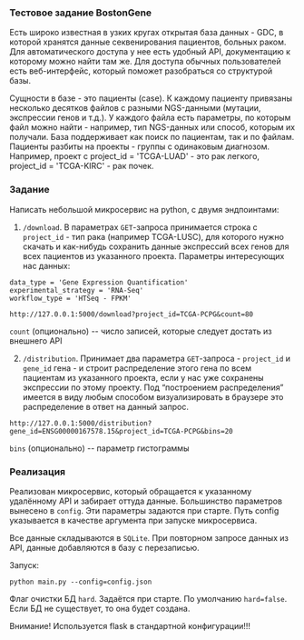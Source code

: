 ### Тестовое задание BostonGene

Есть широко известная в узких кругах открытая база данных - GDC, в которой хранятся данные секвенирования пациентов, больных раком. Для автоматического доступа у нее есть удобный API, документацию к  которому можно найти там же. Для доступа обычных пользователей есть веб-интерфейс, который поможет разобраться со структурой базы.

Сущности в базе - это пациенты (case). К каждому пациенту привязаны несколько десятков файлов с разными NGS-данными (мутации, экспрессии генов и т.д.). У каждого файла есть параметры, по которым файл можно найти - например, тип NGS-данных или способ, которым их получали. База поддерживает как поиск по пациентам, так и по файлам. Пациенты разбиты на проекты - группы с одинаковым диагнозом. Например, проект с project_id = 'TCGA-LUAD' - это рак легкого, project_id = 'TCGA-KIRC' - рак почек.

### Задание

Написать небольшой микросервис на python, с двумя эндпоинтами:

1. `/download`. В параметрах `GET`-запроса принимается строка с `project_id` - тип рака (например TCGA-LUSC), для которого нужно скачать и как-нибудь сохранить данные экспрессий всех генов для всех пациентов из указанного проекта. Параметры интересующих нас данных:

```
data_type = 'Gene Expression Quantification'
experimental_strategy = 'RNA-Seq'
workflow_type = 'HTSeq - FPKM'
```

`http://127.0.0.1:5000/download?project_id=TCGA-PCPG&count=80`

`count` (опционально) -- число записей, которые следует достать из внешнего API

2. `/distribution`. Принимает два параметра `GET`-запроса - `project_id` и `gene_id` гена - и строит распределение этого гена по всем пациентам из указанного проекта, если у нас уже сохранены экспрессии по этому проекту. Под “построением распределения” имеется в виду любым способом визуализировать в браузере это распределение в ответ на данный запрос.

`http://127.0.0.1:5000/distribution?gene_id=ENSG00000167578.15&project_id=TCGA-PCPG&bins=20`

`bins` (опционально) -- параметр гистограммы

### Реализация

Реализован микросервис, который обращается к указанному удалённому API и забирает оттуда данные. Большинство параметров вынесено в `config`. Эти параметры задаются при старте. Путь config указывается в качестве аргумента при запуске микросервиса.

Все данные складываются в `SQLite`. При повторном запросе данных из API, данные добавляются в базу с перезаписью.

Запуск:

`python main.py --config=config.json`

Флаг очистки БД `hard`. Задаётся при старте. По умолчанию `hard=false`. Если БД не существует, то она будет создана.

Внимание! Используется flask в стандартной конфигурации!!!


